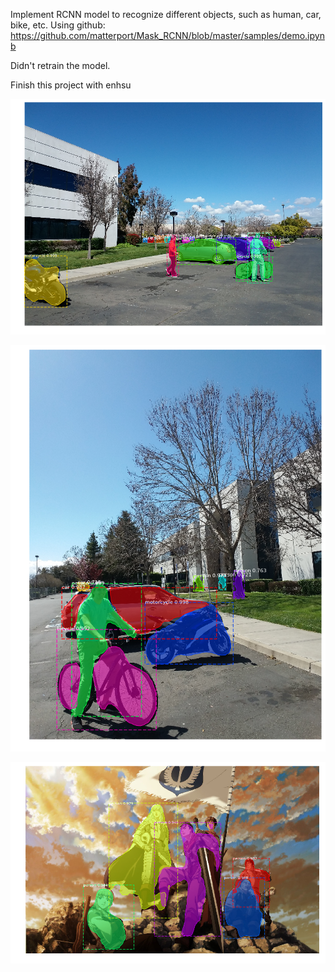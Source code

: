 Implement RCNN model to recognize different objects, such as human, car, bike, etc.
Using github: https://github.com/matterport/Mask_RCNN/blob/master/samples/demo.ipynb

Didn't retrain the model.

Finish this project with enhsu

![](imgs/result_0.png)

![](imgs/result_1.png)

![](imgs/result_2.png)
